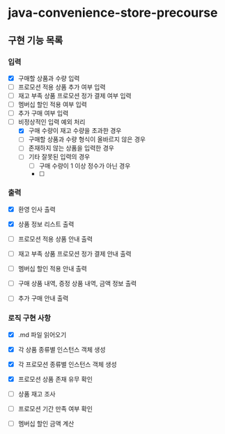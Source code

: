 # java-convenience-store-precourse


## 구현 기능 목록


### 입력
- [X] 구매할 상품과 수량 입력
- [ ] 프로모션 적용 상품 추가 여부 입력
- [ ] 재고 부족 상품 프로모션 정가 결제 여부 입력
- [ ] 멤버십 할인 적용 여부 입력
- [ ] 추가 구매 여부 입력
- [ ] 비정상적인 입력 예외 처리
  - [X] 구매 수량이 재고 수량을 초과한 경우
  - [ ] 구매할 상품과 수량 형식이 올바르지 않은 경우
  - [ ] 존재하지 않는 상품을 입력한 경우
  - [ ] 기타 잘못된 입력의 경우
    - [ ] 구매 수량이 1 이상 정수가 아닌 경우
    - [ ]


### 출력
- [X] 환영 인사 출력
- [X] 상품 정보 리스트 출력
- [ ] 프로모션 적용 상품 안내 출력
- [ ] 재고 부족 상품 프로모션 정가 결제 안내 출력
- [ ] 멤버십 할인 적용 안내 출력
- [ ] 구매 상품 내역, 증정 상품 내역, 금액 정보 출력
- [ ] 추가 구매 안내 출력



### 로직 구현 사항
- [X] .md 파일 읽어오기
- [X] 각 상품 종류별 인스턴스 객체 생성
- [X] 각 프로모션 종류별 인스턴스 객체 생성
- [X] 프로모션 상품 존재 유무 확인
- [ ] 상품 재고 조사
- [ ] 프로모션 기간 만족 여부 확인
- [ ] 멤버십 할인 금액 계산


